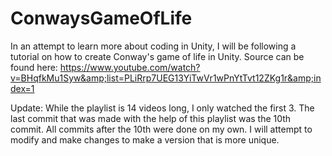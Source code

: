 # ConwaysGameOfLife
In an attempt to learn more about coding in Unity, I will be following a tutorial on how to create Conway's game of life in Unity. Source can be found here: https://www.youtube.com/watch?v=BHqfkMu1Syw&amp;list=PLiRrp7UEG13YiTwVr1wPnYtTvt12ZKg1r&amp;index=1

Update: While the playlist is 14 videos long, I only watched the first 3. The last commit that was made with the help of this playlist was the 10th commit. 
All commits after the 10th were done on my own. I will attempt to modify and make changes to make a version that is more unique. 